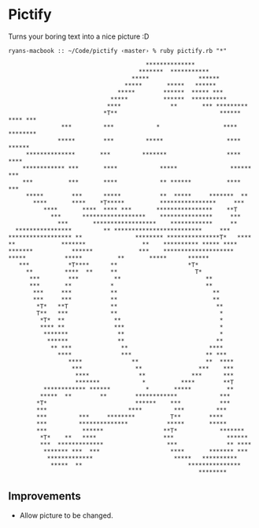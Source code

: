 # Pictify
Turns your boring text into a nice picture :D

    ryans-macbook :: ~/Code/pictify ‹master› % ruby pictify.rb "*"
    
                                           **************
                                         *******  ***********
                                       *****              ******
                                     *****       *****   ******
                                   *****        ******  ***** ***
                                 *****          ******  **********
                                ****              **       *** *********
                               *T**                             ****** **** ***
                   ***         ***            *                  ****  ********
                  *****        ***         *****                  ****   ******
         **************       ***         *******                 ****   ****
        ************ ***       ****            *****               ****** ***
        ***          ***       ****            ** ******          ****  ***
         *****        ***      *****           **  *****     *******  **
           ****       ****    *T*****          ****************     ***
              ****       ****  **** ***       ****************    **T
                ***      ******************    ***************     ***
                  ***       ******************    ************     **
      ****************         ** *************************     ***
    ****************** **               ******** ***************T*   ****
    **             *******                **    ********** ***** ****
    *******           ******             ***    ********************
    *****           *****          **       *****      ******
       ***           *T****      **                    *T*
         **         ****  **     **                      T*
          ***        ***          **                        **
          ***       **           *                          **
           ***     ***           **                           **
           ***     ***           **                           **
            *T*   **T            **                            **
            T**   ***            **                             *
             *T*  **              **                            *
             **** **              ***                           *
              *******              **                           *
               ******              **                          **
                ** ***              **                       ****
                  ****              ***                     ** ***
                     ****              **                   **  ****
                      ***               **                ***    ***
                       ****              **             ***      ***
                       *******            *          ****        **T
              ************ ******          *       *****          **
             *****  **        **        ************            ***
            *T*                         ******    ***           ***
            ***                       ****         ***         ***
            ***         ***     ********          T**        ****
            ***         **************           *****       *****
            ***          ******                 **T*            *******
             *T*    **   ****                   ***               ******
             ***  *************                  ***              ** ****
              ******* ***  ***                    ****       ******* ***
               *************                       *****   **********
                *****  **                              ***************
                                                          ********
                                                          
## Improvements

- Allow picture to be changed.

